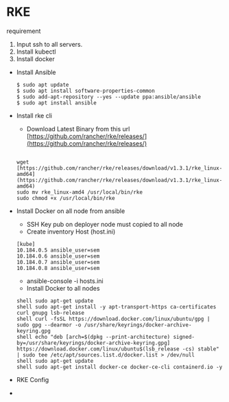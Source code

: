 # RKE
requirement
1. Input ssh to all servers.
2. Install kubectl 
3. Install docker


- Install Ansible
    
    ```
    $ sudo apt update
    $ sudo apt install software-properties-common
    $ sudo add-apt-repository --yes --update ppa:ansible/ansible
    $ sudo apt install ansible
    ```
    
- Install rke cli
    - Download Latest Binary from this url [https://github.com/rancher/rke/releases/](https://github.com/rancher/rke/releases/)
    
    ```
    
    wget [https://github.com/rancher/rke/releases/download/v1.3.1/rke_linux-amd64](https://github.com/rancher/rke/releases/download/v1.3.1/rke_linux-amd64)
    sudo mv rke_linux-amd4 /usr/local/bin/rke
    sudo chmod +x /usr/local/bin/rke
    ```
    
- Install Docker on all node from ansible
    - SSH Key pub on deployer node must copied to all node
    - Create inventory Host (host.ini)
    
    ```
    [kube]
    10.184.0.5 ansible_user=sem
    10.184.0.6 ansible_user=sem
    10.184.0.7 ansible_user=sem
    10.184.0.8 ansible_user=sem
    ```
    
    - ansible-console -i hosts.ini
    - Install Docker to all nodes
    
    ```
    shell sudo apt-get update
    shell sudo apt-get install -y apt-transport-https ca-certificates curl gnupg lsb-release
    shell curl -fsSL https://download.docker.com/linux/ubuntu/gpg | sudo gpg --dearmor -o /usr/share/keyrings/docker-archive-keyring.gpg
    shell echo "deb [arch=$(dpkg --print-architecture) signed-by=/usr/share/keyrings/docker-archive-keyring.gpg] https://download.docker.com/linux/ubuntu$(lsb_release -cs) stable" | sudo tee /etc/apt/sources.list.d/docker.list > /dev/null
    shell sudo apt-get update
    shell sudo apt-get install docker-ce docker-ce-cli containerd.io -y
    ```
    
- RKE Config
-
